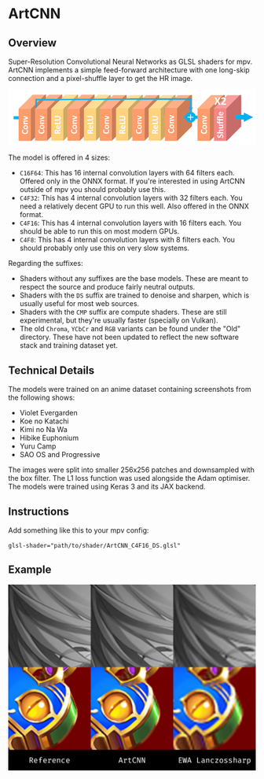 # ArtCNN

## Overview
Super-Resolution Convolutional Neural Networks as GLSL shaders for mpv. ArtCNN implements a simple feed-forward architecture with one long-skip connection and a pixel-shuffle layer to get the HR image.

![Model Architecture](./Images/model_architecture.png "Model Architecture")

The model is offered in 4 sizes:
- `C16F64`: This has 16 internal convolution layers with 64 filters each. Offered only in the ONNX format. If you're interested in using ArtCNN outside of mpv you should probably use this.
- `C4F32`: This has 4 internal convolution layers with 32 filters each. You need a relatively decent GPU to run this well. Also offered in the ONNX format.
- `C4F16`: This has 4 internal convolution layers with 16 filters each. You should be able to run this on most modern GPUs.
- `C4F8`: This has 4 internal convolution layers with 8 filters each. You should probably only use this on very slow systems.

Regarding the suffixes:
- Shaders without any suffixes are the base models. These are meant to respect the source and produce fairly neutral outputs.
- Shaders with the `DS` suffix are trained to denoise and sharpen, which is usually useful for most web sources.
- Shaders with the `CMP` suffix are compute shaders. These are still experimental, but they're usually faster (specially on Vulkan).
- The old `Chroma`, `YCbCr` and `RGB` variants can be found under the "Old" directory. These have not been updated to reflect the new software stack and training dataset yet.

## Technical Details
The models were trained on an anime dataset containing screenshots from the following shows:
- Violet Evergarden
- Koe no Katachi
- Kimi no Na Wa
- Hibike Euphonium
- Yuru Camp
- SAO OS and Progressive

The images were split into smaller 256x256 patches and downsampled with the box filter.
The L1 loss function was used alongside the Adam optimiser.
The models were trained using Keras 3 and its JAX backend.

## Instructions
Add something like this to your mpv config:
```
glsl-shader="path/to/shader/ArtCNN_C4F16_DS.glsl"
```

## Example
![Example](./Images/example.png "Example")

